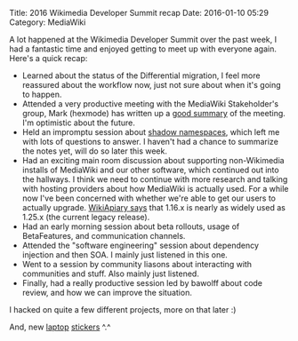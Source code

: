 Title: 2016 Wikimedia Developer Summit recap
Date: 2016-01-10 05:29
Category: MediaWiki

A lot happened at the Wikimedia Developer Summit over the past week, I had a fantastic time and enjoyed getting to meet up with everyone again. Here's a quick recap:

* Learned about the status of the Differential migration, I feel more reassured about the workflow now, just not sure about when it's going to happen.
* Attended a very productive meeting with the MediaWiki Stakeholder's group, Mark (hexmode) has written up a [good summary](http://mwstake.org/mwstake/wiki/Blog_Post:37) of the meeting. I'm optimistic about the future.
* Held an impromptu session about [shadow namespaces](https://www.mediawiki.org/wiki/Requests_for_comment/Shadow_namespaces), which left me with lots of questions to answer. I haven't had a chance to summarize the notes yet, will do so later this week.
* Had an exciting main room discussion about supporting non-Wikimedia installs of MediaWiki and our other software, which continued out into the hallways. I think we need to continue with more research and talking with hosting providers about how MediaWiki is actually used. For a while now I've been concerned with whether we're able to get our users to actually upgrade. [WikiApiary says](https://wikiapiary.com/wiki/Statistics#MediaWiki_branches_usage) that 1.16.x is nearly as widely used as 1.25.x (the current legacy release).
* Had an early morning session about beta rollouts, usage of BetaFeatures, and communication channels.
* Attended the "software engineering" session about dependency injection and then SOA. I mainly just listened in this one.
* Went to a session by community liasons about interacting with communities and stuff. Also mainly just listened.
* Finally, had a really productive session led by bawolff about code review, and how we can improve the situation.

I hacked on quite a few different projects, more on that later :)

And, new [laptop](https://twitter.com/legoktm/status/684158295339188224) [stickers](https://twitter.com/legoktm/status/684410318873735168) ^.^

